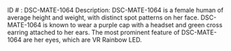 ID # : DSC-MATE-1064
Description: DSC-MATE-1064 is a female human of average height and weight, with distinct spot patterns on her face. DSC-MATE-1064 is known to wear a purple cap with a headset and green cross earring attached to her ears. The most prominent feature of DSC-MATE-1064 are her eyes, which are VR Rainbow LED.